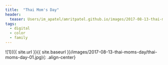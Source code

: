 ```yaml
---
title:  "Thai Mom's Day"
header:
  teaser: Users/im_apatel/amritpatel.github.io/images/2017-08-13-thai-moms-day/thai-moms-day-01.jpg
tags: 
  - digital
  - color
  - family
---
```


<p></p>
![1]({{ site.url }}{{ site.baseurl }}/images/2017-08-13-thai-moms-day/thai-moms-day-01.jpg){: .align-center}
<figcaption> </figcaption>
<p></p>

